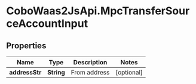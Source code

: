 # CoboWaas2JsApi.MpcTransferSourceAccountInput

## Properties

Name | Type | Description | Notes
------------ | ------------- | ------------- | -------------
**addressStr** | **String** | From address | [optional] 


